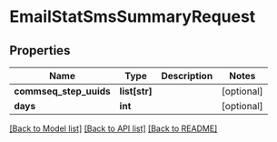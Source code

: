 # EmailStatSmsSummaryRequest

## Properties
Name | Type | Description | Notes
------------ | ------------- | ------------- | -------------
**commseq_step_uuids** | **list[str]** |  | [optional] 
**days** | **int** |  | [optional] 

[[Back to Model list]](../README.md#documentation-for-models) [[Back to API list]](../README.md#documentation-for-api-endpoints) [[Back to README]](../README.md)


